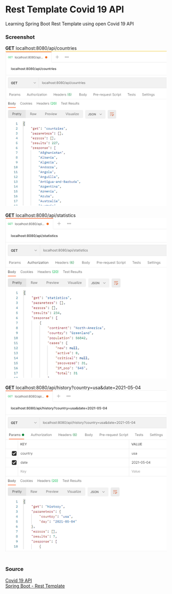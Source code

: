 # Rest Template Covid 19 API

Learning Spring Boot Rest Template using open Covid 19 API

### Screenshot
<b>GET</b> localhost:8080/api/countries<br>
![Screenshot1](Screenshot/Screenshot_1.png)<br><br>
<b>GET</b> localhost:8080/api/statistics<br>
![Screenshot2](Screenshot/Screenshot_2.png)<br><br>
<b>GET</b> localhost:8080/api/history?country=usa&date=2021-05-04<br>
![Screenshot3](Screenshot/Screenshot_3.png)<br><br>

### Source
[Covid 19 API](https://rapidapi.com/api-sports/api/covid-193) <br>
[Spring Boot - Rest Template](https://www.tutorialspoint.com/spring_boot/spring_boot_rest_template.htm)